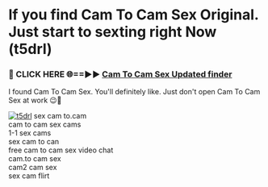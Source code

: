 # If you find Cam To Cam Sex Original. Just start to sexting right Now (t5drl)

<h3>🔴 CLICK HERE 🌐==►► <a href="https://tinyurl.com/mtbk5fxa" rel="nofollow">Cam To Cam Sex Updated finder</a></h3>

I found Cam To Cam Sex. You'll definitely like. Just don't open Cam To Cam Sex at work 😉💬

[![t5drl](https://i.imgur.com/Q8WKrnY.jpeg)](https://tinyurl.com/mtbk5fxa)
sex cam to.cam<br>
cam to cam sex cams<br>
1-1 sex cams<br>
sex cam to can<br>
free cam to cam sex video chat<br>
cam.to cam sex<br>
cam2 cam sex<br>
sex cam flirt
